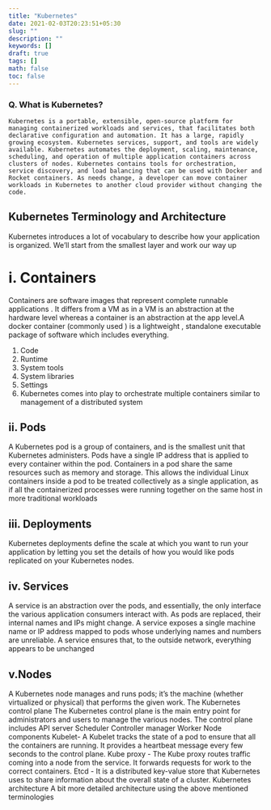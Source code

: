 ```yaml
---
title: "Kubernetes"
date: 2021-02-03T20:23:51+05:30
slug: ""
description: ""
keywords: []
draft: true
tags: []
math: false
toc: false
---
```


### Q. What is Kubernetes?
    Kubernetes is a portable, extensible, open-source platform for managing containerized workloads and services, that facilitates both declarative configuration and automation. It has a large, rapidly growing ecosystem. Kubernetes services, support, and tools are widely available. Kubernetes automates the deployment, scaling, maintenance, scheduling, and operation of multiple application containers across clusters of nodes. Kubernetes contains tools for orchestration, service discovery, and load balancing that can be used with Docker and Rocket containers. As needs change, a developer can move container workloads in Kubernetes to another cloud provider without changing the code.

## Kubernetes Terminology and Architecture
Kubernetes introduces a lot of vocabulary to describe how your application is organized. We’ll start from the smallest layer and work our way up
# i. Containers
Containers are software images that represent complete runnable applications .
It differs from a VM as in a VM is an abstraction at the hardware level whereas a container is an abstraction at the app level.A docker container (commonly used ) is a lightweight , standalone executable package of software which includes everything.
1. Code
2. Runtime
3. System tools
4. System libraries
5. Settings
6. Kubernetes comes into play to orchestrate multiple containers similar to management of a distributed system
## ii. Pods
A Kubernetes pod is a group of containers, and is the smallest unit that Kubernetes administers. Pods have a single IP address that is applied to every container within the pod. Containers in a pod share the same resources such as memory and storage. This allows the individual Linux containers inside a pod to be treated collectively as a single application, as if all the containerized processes were running together on the same host in more traditional workloads
## iii. Deployments
Kubernetes deployments define the scale at which you want to run your application by letting you set the details of how you would like pods replicated on your Kubernetes nodes.
## iv. Services
A service is an abstraction over the pods, and essentially, the only interface the various application consumers interact with. As pods are replaced, their internal names and IPs might change. A service exposes a single machine name or IP address mapped to pods whose underlying names and numbers are unreliable. A service ensures that, to the outside network, everything appears to be unchanged
## v.Nodes
A Kubernetes node manages and runs pods; it’s the machine (whether virtualized or physical) that performs the given work.
The Kubernetes control plane
The Kubernetes control plane is the main entry point for administrators and users to manage the various nodes.
The control plane includes
API server
Scheduler
Controller manager
Worker Node components
Kubelet- A Kubelet tracks the state of a pod to ensure that all the containers are running. It provides a heartbeat message every few seconds to the control plane.
Kube proxy - The Kube proxy routes traffic coming into a node from the service. It forwards requests for work to the correct containers.
Etcd - It is a distributed key-value store that Kubernetes uses to share information about the overall state of a cluster.
Kubernetes architecture
A bit more detailed architecture using the above mentioned terminologies
